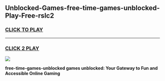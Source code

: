 
## Unblocked-Games-free-time-games-unblocked-Play-Free-rslc2
<h3>
<a href="https://premium76.site?title=free-time-games-unblocked&ref=20M">CLICK TO PLAY</a></h3>
<hr>

<h3>
<a href="https://premium76.site?title=free-time-games-unblocked&ref=20M">CLICK 2 PLAY</a>
  
</h3>

<a href="https://premium76.site?title=free-time-games-unblocked&ref=19M"><img src="https://clearcache.store/games.png"></a>


**free-time-games-unblocked games unblocked: Your Gateway to Fun and Accessible Online Gaming**
